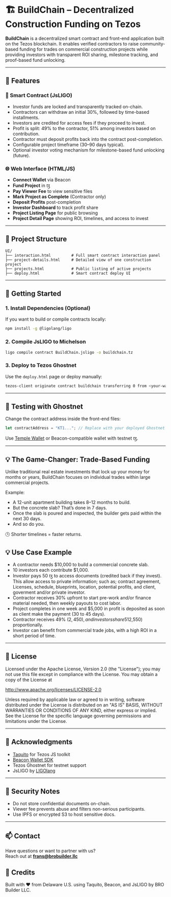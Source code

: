 # 🏗 BuildChain – Decentralized Construction Funding on Tezos

**BuildChain** is a decentralized smart contract and front-end application built on the Tezos blockchain. It enables verified contractors to raise community-based funding for trades on commercial construction projects while providing investors with transparent ROI sharing, milestone tracking, and proof-based fund unlocking.

---

## 🔧 Features

### 🧱 Smart Contract (JsLIGO)
- Investor funds are locked and transparently tracked on-chain.
- Contractors can withdraw an initial 30%, followed by time-based installments.
- Investors are credited for access fees if they proceed to invest.
- Profit is split: 49% to the contractor, 51% among investors based on contribution.
- Contractor must deposit profits back into the contract post-completion.
- Configurable project timeframe (30–90 days typical).
- Optional investor voting mechanism for milestone-based fund unlocking (future).

### 🌐 Web Interface (HTML/JS)
- **Connect Wallet** via Beacon
- **Fund Project** in ꜩ
- **Pay Viewer Fee** to view sensitive files
- **Mark Project as Complete** (Contractor only)
- **Deposit Profits** post-completion
- **Investor Dashboard** to track profit share
- **Project Listing Page** for public browsing
- **Project Detail Page** showing ROI, timelines, and access to invest

---

## 📁 Project Structure

```
UI/
├── interaction.html         # Full smart contract interaction panel
├── project-details.html     # Detailed view of one construction project
├── projects.html            # Public listing of active projects
├── deploy.html              # Smart contract deploy UI
```

---

## 🚀 Getting Started

### 1. Install Dependencies (Optional)
If you want to build or compile contracts locally:
```bash
npm install -g @ligolang/ligo
```

### 2. Compile JsLIGO to Michelson
```bash
ligo compile contract BuildChain.jsligo -o buildchain.tz
```

### 3. Deploy to Tezos Ghostnet
Use the `deploy.html` page or deploy manually:
```bash
tezos-client originate contract buildchain transferring 0 from <your-wallet> running buildchain.tz --init '<storage>' --burn-cap 1
```

---

## 🧪 Testing with Ghostnet

Change the contract address inside the front-end files:
```js
let contractAddress = "KT1..."; // Replace with your deployed Ghostnet contract address
```

Use [Temple Wallet](https://templewallet.com/) or Beacon-compatible wallet with testnet ꜩ.

---

## 💡 The Game-Changer: Trade-Based Funding
Unlike traditional real estate investments that lock up your money for months or years, BuildChain focuses on individual trades within large commercial projects.

Example:
- A 12-unit apartment building takes 8–12 months to build.
- But the concrete slab? That’s done in 7 days.
- Once the slab is poured and inspected, the builder gets paid within the next 30 days.
- And so do you.

🕒 Shorter timelines = faster returns.

## 💡 Use Case Example
- A contractor needs $10,000 to build a commercial concrete slab.
- 10 investors each contribute $1,000.
- Investor pays 50 ꜩ to access documents (credited back if they invest). This allow access to private information; such as; contract agreement, Licenses, schedule, blueprints, location, potential profits, and client, goverment and/or private investor.
- Contractor receives 30% upfront to start pre-work and/or finance material needed, then weekly payouts to cost labor.
- Project completes in one week and $5,000 in profit is deposited as soon as client make the payment (30 to 45 days).
- Contractor receives 49% ($2,450), and investors share 51% ($2,550) proportionally.
- Investor can benefit from commercial trade jobs, with a high ROI in a short period of time.

---

## 📜 License

Licensed under the Apache License, Version 2.0 (the "License");
you may not use this file except in compliance with the License.
You may obtain a copy of the License at

http://www.apache.org/licenses/LICENSE-2.0

Unless required by applicable law or agreed to in writing, software
distributed under the License is distributed on an "AS IS" BASIS,
WITHOUT WARRANTIES OR CONDITIONS OF ANY KIND, either express or implied.
See the License for the specific language governing permissions and
limitations under the License.

---

## 🙌 Acknowledgments

- [Taquito](https://tezostaquito.io/) for Tezos JS toolkit  
- [Beacon Wallet SDK](https://docs.walletbeacon.io/)  
- Tezos Ghostnet for testnet support  
- JsLIGO by [LIGOlang](https://ligolang.org)

---

## 🔐 Security Notes

- Do not store confidential documents on-chain.
- Viewer fee prevents abuse and filters non-serious participants.
- Use IPFS or encrypted S3 to host sensitive docs.

---

## 📫 Contact

Have questions or want to partner with us?  
Reach out at **frans@brobuilder.llc**

## 🙌 Credits
Built with ❤️ from Delaware U.S. using Taquito, Beacon, and JsLIGO by BRO Builder LLC.
